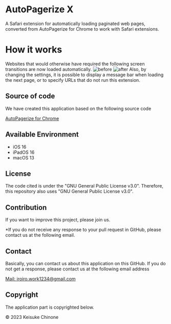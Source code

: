 # AutoPagerize X
A Safari extension for automatically loading paginated web pages, converted from AutoPagerize for Chrome to work with Safari extensions.

# How it works
Websites that would otherwise have required the following screen transitions are now loaded automatically.
![before]("before.png")
![after]("after.png")
Also, by changing the settings, it is possible to display a message bar when loading the next page, or to specify URLs that do not run this extension.

## Source of code
We have created this application based on the following source code

[AutoPagerize for Chrome](https://github.com/swdyh/autopagerize_for_chrome)

## Available Environment
- iOS 16
- iPadOS 16
- macOS 13

## License
The code cited is under the "GNU General Public License v3.0". Therefore, this repository also uses "GNU General Public License v3.0".

## Contribution
If you want to improve this project, please join us.

*If you do not receive any response to your pull request in GitHub, please contact us at the following email.

## Contact
Basically, you can contact us about this application on this GitHub.
If you do not get a response, please contact us at the following email address

[Mail: iroiro.work1234@gmail.com](mailto:hello@example.com?subject=AutoPagerize+X)

## Copyright
The application part is copyrighted below.

© 2023 Keisuke Chinone
